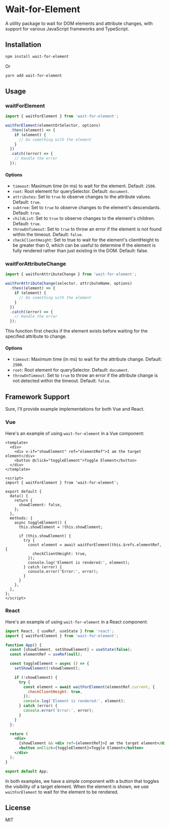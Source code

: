 

# Wait-for-Element

A utility package to wait for DOM elements and attribute changes, with support for various JavaScript frameworks and TypeScript.

## Installation

```bash
npm install wait-for-element
```

Or

```bash
yarn add wait-for-element
```

## Usage

### waitForElement

```typescript
import { waitForElement } from 'wait-for-element';

waitForElement(elementOrSelector, options)
  .then((element) => {
    if (element) {
      // Do something with the element
    }
  })
  .catch((error) => {
    // Handle the error
  });
```

#### Options

- `timeout`: Maximum time (in ms) to wait for the element. Default: `2500`.
- `root`: Root element for querySelector. Default: `document`.
- `attributes`: Set to `true` to observe changes to the attribute values. Default: `true`.
- `subtree`: Set to `true` to observe changes to the element's descendants. Default: `true`.
- `childList`: Set to `true` to observe changes to the element's children. Default: `true`.
- `throwOnTimeout`: Set to `true` to throw an error if the element is not found within the timeout. Default: `false`.
- `checkClientHeight`: Set to true to wait for the element's clientHeight to be greater than 0, which can be useful to determine if the element is fully rendered rather than just existing in the DOM. Default: false.
### waitForAttributeChange

```typescript
import { waitForAttributeChange } from 'wait-for-element';

waitForAttributeChange(selector, attributeName, options)
  .then((element) => {
    if (element) {
      // Do something with the element
    }
  })
  .catch((error) => {
    // Handle the error
  });
```
This function first checks if the element exists before waiting for the specified attribute to change.

#### Options

- `timeout`: Maximum time (in ms) to wait for the attribute change. Default: `2500`.
- `root`: Root element for querySelector. Default: `document`.
- `throwOnTimeout`: Set to `true` to throw an error if the attribute change is not detected within the timeout. Default: `false`.


## Framework Support

Sure, I'll provide example implementations for both Vue and React.

### Vue

Here's an example of using `wait-for-element` in a Vue component:

```vue
<template>
  <div>
    <div v-if="showElement" ref="elementRef">I am the target element</div>
    <button @click="toggleElement">Toggle Element</button>
  </div>
</template>

<script>
import { waitForElement } from 'wait-for-element';

export default {
  data() {
    return {
      showElement: false,
    };
  },
  methods: {
    async toggleElement() {
      this.showElement = !this.showElement;

      if (this.showElement) {
        try {
          const element = await waitForElement(this.$refs.elementRef, {
            checkClientHeight: true,
          });
          console.log('Element is rendered:', element);
        } catch (error) {
          console.error('Error:', error);
        }
      }
    },
  },
};
</script>
```

### React

Here's an example of using `wait-for-element` in a React component:

```jsx
import React, { useRef, useState } from 'react';
import { waitForElement } from 'wait-for-element';

function App() {
  const [showElement, setShowElement] = useState(false);
  const elementRef = useRef(null);

  const toggleElement = async () => {
    setShowElement(!showElement);

    if (!showElement) {
      try {
        const element = await waitForElement(elementRef.current, {
          checkClientHeight: true,
        });
        console.log('Element is rendered:', element);
      } catch (error) {
        console.error('Error:', error);
      }
    }
  };

  return (
    <div>
      {showElement && <div ref={elementRef}>I am the target element</div>}
      <button onClick={toggleElement}>Toggle Element</button>
    </div>
  );
}

export default App;
```

In both examples, we have a simple component with a button that toggles the visibility of a target element. When the element is shown, we use `waitForElement` to wait for the element to be rendered.


## License

MIT

